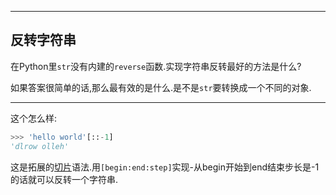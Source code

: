 ***

## 反转字符串

在Python里`str`没有内建的`reverse`函数.实现字符串反转最好的方法是什么?

如果答案很简单的话,那么最有效的是什么.是不是`str`要转换成一个不同的对象.

***

这个怎么样:

```python
>>> 'hello world'[::-1]
'dlrow olleh'
```

这是拓展的[切片](http://docs.python.org/2/whatsnew/2.3.html#extended-slices)语法.用`[begin:end:step]`实现-从begin开始到end结束步长是-1的话就可以反转一个字符串.